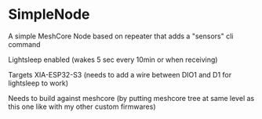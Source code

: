 # SimpleNode
A simple MeshCore Node based on repeater that adds a "sensors" cli command

Lightsleep enabled (wakes 5 sec every 10min or when receiving)

Targets XIA-ESP32-S3 (needs to add a wire between DIO1 and D1 for lightsleep to work)

Needs to build against meshcore (by putting meshcore tree at same level as this one like with my other custom firmwares)
